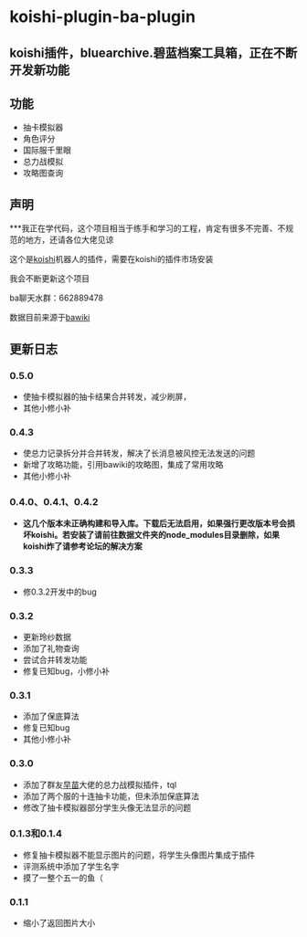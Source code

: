 # koishi-plugin-ba-plugin
## koishi插件，bluearchive.碧蓝档案工具箱，正在不断开发新功能

## 功能
- 抽卡模拟器
- 角色评分
- 国际服千里眼
- 总力战模拟
- 攻略图查询


## 声明
***我正在学代码，这个项目相当于练手和学习的工程，肯定有很多不完善、不规范的地方，还请各位大佬见谅

这个是[koishi](https://github.com/koishijs/koishi)机器人的插件，需要在koishi的插件市场安装

我会不断更新这个项目

ba聊天水群：662889478

数据目前来源于[bawiki](https://ba.gamekee.com/entry)

## 更新日志

### 0.5.0
  - 使抽卡模拟器的抽卡结果合并转发，减少刷屏，
  - 其他小修小补

### 0.4.3
  - 使总力记录拆分并合并转发，解决了长消息被风控无法发送的问题
  - 新增了攻略功能，引用bawiki的攻略图，集成了常用攻略
  - 其他小修小补

### 0.4.0、0.4.1、0.4.2
  - **这几个版本未正确构建和导入库。下载后无法启用，如果强行更改版本号会损坏koishi。若安装了请前往数据文件夹的node_modules目录删除，如果koishi炸了请参考论坛的解决方案**


### 0.3.3
  - 修0.3.2开发中的bug

### 0.3.2
  - 更新玲纱数据
  - 添加了礼物查询
  - 尝试合并转发功能
  - 修复已知bug，小修小补

### 0.3.1 
  - 添加了保底算法
  - 修复已知bug
  - 其他小修小补

### 0.3.0
  - 添加了群友[早苗](https://github.com/Sanaene)大佬的总力战模拟插件，tql
  - 添加了两个服的十连抽卡功能，但未添加保底算法
  - 修改了抽卡模拟器部分学生头像无法显示的问题

### 0.1.3和0.1.4
  - 修复抽卡模拟器不能显示图片的问题，将学生头像图片集成于插件
  - 评测系统中添加了学生名字
  - 摸了一整个五一的鱼（
  
### 0.1.1
  - 缩小了返回图片大小
